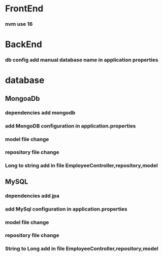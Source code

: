 <h1>FrontEnd</h1>
<h3>nvm use 16</h3>
<h1>BackEnd</h1>
<h3>db config add manual database name in application properties</h3>

<h1>database</h1>
<h2>MongoaDb</h2>
<h3>dependencies add mongodb</h3>
<h3>add MongoDB configuration in application.properties</h3>
<h3>model file change</h3>
<h3>repository file change</h3>
<h3>Long to string add in file EmployeeController,repository,model</h3>

<h2>MySQL</h2>
<h3>dependencies add jpa</h3>
<h3>add MySql configuration in application.properties</h3>
<h3>model file change</h3>
<h3>repository file change</h3>
<h3>String to Long add in file EmployeeController,repository,model</h3>

